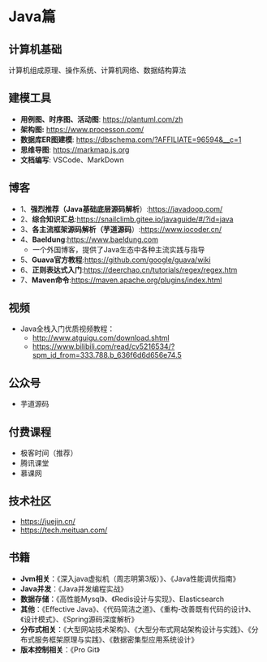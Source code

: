 # Java篇

## 计算机基础

计算机组成原理、操作系统、计算机网络、数据结构算法

## 建模工具

- **用例图、时序图、活动图**: <https://plantuml.com/zh>
- **架构图:** <https://www.processon.com/>
- **数据库ER图建模**: <https://dbschema.com/?AFFILIATE=96594&__c=1>
- **思维导图**: <https://markmap.js.org>
- **文档编写**: VSCode、MarkDown

## 博客

- 1、**强烈推荐（Java基础底层源码解析**）:<https://javadoop.com/>
- 2、**综合知识汇总**:<https://snailclimb.gitee.io/javaguide/#/?id=java>
- 3、**各主流框架源码解析（芋道源码**）:<https://www.iocoder.cn/>
- 4、**Baeldung**:<https://www.baeldung.com>
  - 一个外国博客，提供了Java生态中各种主流实践与指导
- 5、**Guava官方教程**:<https://github.com/google/guava/wiki>
- 6、**正则表达式入门**:<https://deerchao.cn/tutorials/regex/regex.htm>
- 7、**Maven命令**:<https://maven.apache.org/plugins/index.html>

## 视频

- Java全栈入门优质视频教程：
  - <http://www.atguigu.com/download.shtml>
  - <https://www.bilibili.com/read/cv5216534/?spm_id_from=333.788.b_636f6d6d656e74.5>

## 公众号

- 芋道源码

## 付费课程

- 极客时间（推荐）
- 腾讯课堂
- 慕课网

## 技术社区

- <https://juejin.cn/>
- <https://tech.meituan.com/>

## 书籍

- **Jvm相关**：《深入java虚拟机（周志明第3版）》、《Java性能调优指南》
- **Java并发**：《Java并发编程实战》
- **数据存储**：《高性能Mysql》、《Redis设计与实现》、Elasticsearch
- **其他**：《Effective Java》、《代码简洁之道》、《重构-改善既有代码的设计》、《设计模式》、《Spring源码深度解析》
- **分布式相关**：《大型网站技术架构》、《大型分布式网站架构设计与实践》、《分布式服务框架原理与实践》、《数据密集型应用系统设计》
- **版本控制相关**：《Pro Git》
